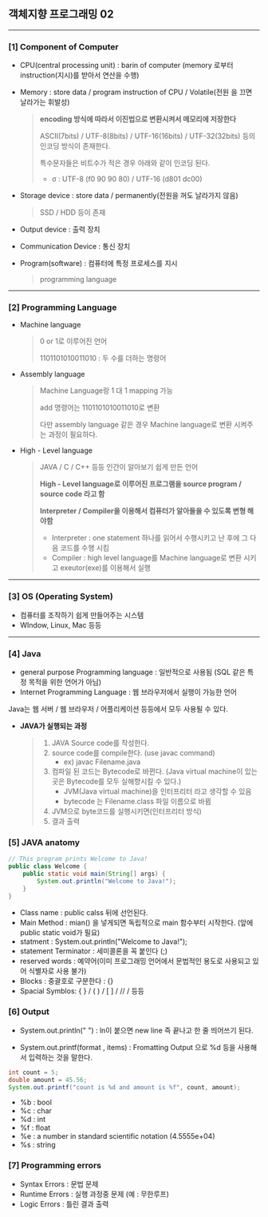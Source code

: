 ##  객체지향 프로그래밍 02

----------------------------------------------

###  [1] Component of Computer 

- CPU(central processing unit) : barin of computer (memory 로부터 instruction(지시)를 받아서 연산을 수행)

- Memory : store data / program instruction of CPU / Volatile(전원 을 끄면 날라가는 휘발성)

  > **encoding 방식에 따라서 이진법으로 변환시켜서 메모리에 저장한다**
  >
  > ASCII(7bits) / UTF-8(8bits) / UTF-16(16bits) / UTF-32(32bits) 등의 인코딩 방식이 존재한다.
  >
  > 특수문자들은 비트수가 적은 경우 아래와 같이 인코딩 된다.
  >
  > - σ : UTF-8 (f0 90 90 80)  /  UTF-16 (d801 dc00)

- Storage device : store data / permanently(전원을 꺼도 날라가지 않음)

  > SSD / HDD 등이 존재

- Output device : 출력 장치

- Communication Device : 통신 장치

- Program(software) : 컴퓨터에 특정 프로세스를 지시

  > programming language

----------------

###  [2] Programming Language

- Machine language

  > 0 or 1로 이루어진 언어 
  >
  > 1101101010011010 : 두 수를 더하는 명령어

- Assembly language 

  > Machine Language랑 1 대 1 mapping 가능 
  >
  > add 명령어는 1101101010011010로 변환 
  >
  > 다만 assembly language 같은 경우 Machine language로 변환 시켜주는 과정이 필요하다.

- High - Level language

  > JAVA / C / C++ 등등 인간이 알아보기 쉽게 만든 언어 
  >
  > **High - Level language로 이루어진 프로그램을 source program / source code 라고 함**
  >
  > **Interpreter / Compiler을 이용해서 컴퓨터가 알아들을 수 있도록 변형 해야함**
  >
  > - Interpreter  :  one statement 하나를 읽어서 수행시키고 난 후에 그 다음 코드를 수행 시킴 
  > - Compiler : high level language를 Machine language로 변환 시키고 exeutor(exe)를 이용해서 실행

-------

###  [3] OS (Operating System)

- 컴퓨터를 조작하기 쉽게 만들어주는 시스템
- WIndow, Linux, Mac 등등 

---------------

###  [4] Java

- general purpose Programming  language : 일반적으로 사용됨 (SQL 같은 특정 목적을 위한 언어가 아님)
- Internet Programming Language : 웹 브라우저에서 실행이 가능한 언어 

Java는 웹 서버 / 웹 브라우저 / 어플리케이션 등등에서 모두 사용될 수 있다. 

- **JAVA가 실행되는 과정**

  > 1. JAVA Source code를 작성한다.
  > 2. source code를 compile한다. (use javac command)
  >    - ex) javac Filename.java
  > 3. 컴파일 된 코드는 Bytecode로 바뀐다. (Java virtual machine이 있는 곳은 Bytecode를 모두 실해향시킬 수 있다.)
  >    - JVM(Java virtual machine)을 인터프리터 라고 생각할 수 있음
  >    - bytecode 는 Filename.class 파일 이름으로 바뀜  
  > 4. JVM으로 byte코드를 실행시키면(인터프리터 방식)
  > 5. 결과 출력

 ### [5] JAVA anatomy

```java
// This program prints Welcome to Java!
public class Welcome {
	public static void main(String[] args) {
		System.out.println("Welcome to Java!");
	}
}

```



- Class name : public calss 뒤에 선언된다. 
- Main Method : mian() 을 넣게되면 독립적으로 main 함수부터 시작한다. (앞에 public static void가 필요)
- statment : System.out.println("Welcome to Java!");
- statement Terminator : 세미콜론을 꼭 붙인다 (;)
- reserved words : 예약어(이미 프로그래밍 언어에서 문법적인 용도로 사용되고 있어 식별자로 사용 불가)
- Blocks : 중괄호로 구분한다 : {}
- Spacial Symblos: { } / ( ) / [ ] / // / 등등 

###  [6] Output

- System.out.println(" ") : ln이 붙으면 new line 즉 끝나고 한 줄 띄어쓰기 된다.

-  System.out.printf(format , items) : Fromatting Output 으로 %d 등을 사용해서 입력하는 것을 말한다.

  ```java
  int count = 5;
  double amount = 45.56;
  System.out.printf("count is %d and amount is %f", count, amount);
  ```

  - %b : bool
  - %c : char 
  - %d : int 
  - %f : float 
  - %e : a number in standard scientific notation (4.5555e+04)
  - %s : string 

### [7] Programming errors

- Syntax Errors : 문법 문제 
- Runtime Errors :  실행 과정중 문제 (예 : 무한루프)
- Logic Errors : 틀린 결과 출력



